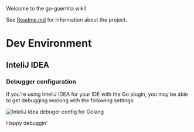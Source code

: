 Welcome to the go-guerrilla wiki!

See [Readme.md](https://github.com/flashmob/go-guerrilla) for information about the project.


# Dev Environment

## InteliJ IDEA

### Debugger configuration

If you're using InteliJ IDEA for your IDE with the Go plugin, you may be able to get debugging working with the following settings:

![InteliJ Idea debuger config for Golang](https://raw.githubusercontent.com/wiki/flashmob/go-guerrilla/go-guerrilla-debug.png)

Happy debuggin'